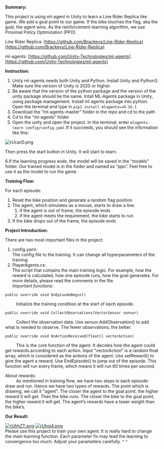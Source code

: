 **Summary:**

This project is using ml-agent in Unity to learn a Line Rider Replica like game. We add a goal point to our game. If the bike touches the flag, aka the goal, the agent wins. As the reinforcement learning algorithm, we use Proximal Policy Optimization (PPO).

Line Rider Replica: [https://github.com/Brackeys/Line-Rider-Replica](https://github.com/Brackeys/Line-Rider-Replica)

ml-agents: [https://github.com/Unity-Technologies/ml-agents](https://github.com/Unity-Technologies/ml-agents)

**Instruction:**
1. Unity ml-agents needs both Unity and Python. Install Unity and Python3. Make sure the version of Unity is 2020 or higher.
2. Be aware that the version of the python package and the version of the unity package should be the same. Intall ML-Agents package in Unity, using package management. Install ml agents package into python. Open the terminal and type in 
`pip3 install mlagents==0.16.1`
3. Download the “ml-agents-master” folder in the repo and cd to the path
4. Cd to the “ml-agents” folder
5. Open the unity and open the project. In the terminal, enter
    `mlagents-learn config/config.yaml`
   If it succeeds, you should see the information like this:

![rUcarD.png](https://s3.ax1x.com/2020/12/20/rUcarD.png)

Then press the start button in Unity. It will start to learn.

6.If the learning progress ends, the model will be saved in the “models” folder. Our trained model is in the folder and named as “ppo”. Feel free to use it as the model to run the game.

**Training Flow:**

For each episode:



1. Reset the bike position and generate a random flag position
2. The agent, which simulates as a mouse, starts to draw a line:
    1. if the agent is out of frame, the episode ends
    2. if the agent meets the requirement, the bike starts to run
3. If the bike drops out of the frame, the episode ends

**Project Introduction:**

There are two most important files in the project:



1. config.yaml:<br>
The config file to the training. It can change all hyperparameters of the training.
2. PlayerAgents.cs:<br>
The script that contains the main training logic. For example, how the reward is calculated, how one episode runs, how the goal generates. For more details, please read the comments in the file.<br>
    *Important functions:*
```
public override void OnEpisodeBegin()
```
&emsp; &emsp; Initialize the training condition at the start of each episode.
```
public override void CollectObservations(VectorSensor sensor)
```
&emsp; &emsp; Collect the observation data. Use sensor.AddObservation() to add what is needed to observe. The fewer observations, the better.
```
public override void OnActionReceived(float[] vectorAction)
```
&emsp; &emsp; This is the core function of the agent. It decides how the agent could get rewards.according to each action. Input “vectorAction” is a random float array, which is considered as the actions of the agent. Use setReward() to give the agent a reward. Use EndEpisode() to jump out of the episode. This function will run every frame, which means it will run 60 times per second.

About rewards:
<br>
&emsp; &emsp; As mentioned in training flow, we have two steps in each episode: draw and run. Hence we have two types of rewards. The point which is drawing, we call it “agent”. The closer the agent to the goal point, the higher reward it will get. Then the bike runs. The closer the bike to the goal point, the higher reward it will get. The agent’s rewards have a lower weight than the bike’s.

**Our Result:**


[![rUhhZT.png](https://s3.ax1x.com/2020/12/20/rUhhZT.png)](https://imgchr.com/i/rUhhZT)
[![rUhoi4.png](https://s3.ax1x.com/2020/12/20/rUhoi4.png)](https://imgchr.com/i/rUhoi4)
<br>
Please use this project to train your own agent. It is really hard to change the main learning function. Each parameter fix may lead the learning to convergence too much. Adjust your parameters carefully. ^ ^
